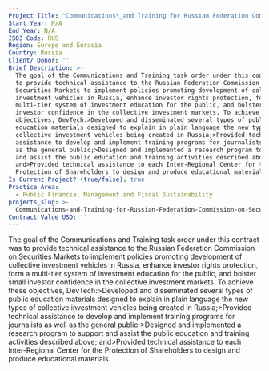```yaml
---
Project Title: "Communications\_and Training for Russian Federation Commission on Securities Markets"
Start Year: N/A
End Year: N/A
ISO3 Code: RUS
Region: Europe and Eurasia
Country: Russia
Client/ Donor: ''
Brief Description: >-
  The goal of the Communications and Training task order under this contract was
  to provide technical assistance to the Russian Federation Commission on
  Securities Markets to implement policies promoting development of collective
  investment vehicles in Russia, enhance investor rights protection, form a
  multi-tier system of investment education for the public, and bolster small
  investor confidence in the collective investment markets. To achieve these
  objectives, DevTech:>Developed and disseminated several types of public
  education materials designed to explain in plain language the new types of
  collective investment vehicles being created in Russia;>Provided technical
  assistance to develop and implement training programs for journalists as well
  as the general public;>Designed and implemented a research program to support
  and assist the public education and training activities described above;
  and>Provided technical assistance to each Inter-Regional Center for the
  Protection of Shareholders to design and produce educational materials.
Is Current Project? (true/false): true
Practice Area:
  - Public Financial Management and Fiscal Sustainability
projects_slug: >-
  Communications-and-Training-for-Russian-Federation-Commission-on-Securities-Markets
Contract Value USD: ''
---
```

The goal of the Communications and Training task order under this contract was to provide technical assistance to the Russian Federation Commission on Securities Markets to implement policies promoting development of collective investment vehicles in Russia, enhance investor rights protection, form a multi-tier system of investment education for the public, and bolster small investor confidence in the collective investment markets. To achieve these objectives, DevTech:>Developed and disseminated several types of public education materials designed to explain in plain language the new types of collective investment vehicles being created in Russia;>Provided technical assistance to develop and implement training programs for journalists as well as the general public;>Designed and implemented a research program to support and assist the public education and training activities described above; and>Provided technical assistance to each Inter-Regional Center for the Protection of Shareholders to design and produce educational materials.